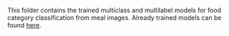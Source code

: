 This folder contains the trained multiclass and multilabel models for food category classification from meal images. Already trained models can be found [here](https://drive.google.com/drive/folders/11FS_O4jZpBmrtz2ZGtxjtBHUzFg5M1l1?usp=sharing).

